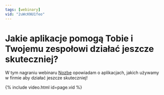 ```yaml
---
tags: [webinary]
vid: "2uWcKNU1feo"
---
```


# Jakie aplikacje pomogą Tobie i Twojemu zespołowi działać jeszcze skuteczniej?

W tym nagraniu webinaru [Nozbe][n] opowiadam o aplikacjach, jakich używamy w firmie aby działać jeszcze skuteczniej!

{% include video.html id=page.vid %}

<!--More-->


[n]: https://michael.gratis/nozbe_pl